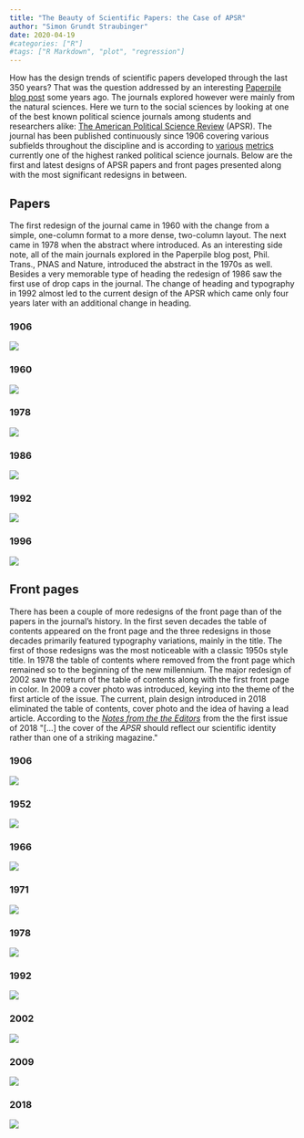 ```yaml
---
title: "The Beauty of Scientific Papers: the Case of APSR"
author: "Simon Grundt Straubinger"
date: 2020-04-19
#categories: ["R"]
#tags: ["R Markdown", "plot", "regression"]
---
```


How has the design trends of scientific papers developed through the last 350 years? That was the question addressed by an interesting [Paperpile blog post](https://paperpile.com/blog/the-beauty-of-scientific-papers-design-trends-of-the-past-350-years/) some years ago. The journals explored however were mainly from the natural sciences. Here we turn to the social sciences by looking at one of the best known political science journals among students and researchers alike: [The American Political Science Review](https://www.cambridge.org/core/journals/american-political-science-review) (APSR). The journal has been published continuously since 1906 covering various subfields throughout the discipline and is according to [various](https://scholar.google.dk/citations?view_op=top_venues&hl=da&vq=soc_politicalscience) [metrics](https://www.scimagojr.com/journalrank.php?category=3312&area=3300&type=j) currently one of the highest ranked political science journals. Below are the first and latest designs of APSR papers and front pages presented along with the most significant redesigns in between.

## Papers
The first redesign of the journal came in 1960 with the change from a simple, one-column format to a more dense, two-column layout. The next came in 1978 when the abstract where introduced. As an interesting side note, all of the main journals explored in the Paperpile blog post, Phil. Trans., PNAS and Nature, introduced the abstract in the 1970s as well. Besides a very memorable type of heading the redesign of 1986 saw the first use of drop caps in the journal. The change of heading and typography in 1992 almost led to the current design of the APSR which came only four years later with an additional change in heading.

### 1906
![](/post/2020-04-19_apsrdesign/1906.png)

### 1960
![](/post/2020-04-19_apsrdesign/1960.png)

### 1978
![](/post/2020-04-19_apsrdesign/1978.png)

### 1986
![](/post/2020-04-19_apsrdesign/1986.png)

### 1992
![](/post/2020-04-19_apsrdesign/1992.png)

### 1996
![](/post/2020-04-19_apsrdesign/1996.png)

## Front pages
There has been a couple of more redesigns of the front page than of the papers in the journal’s history. In the first seven decades the table of contents appeared on the front page and the three redesigns in those decades primarily featured typography variations, mainly in the title. The first of those redesigns was the most noticeable with a classic 1950s style title. In 1978 the table of contents where removed from the front page which remained so to the beginning of the new millennium. The major redesign of 2002 saw the return of the table of contents along with the first front page in color. In 2009 a cover photo was introduced, keying into the theme of the first article of the issue. The current, plain design introduced in 2018 eliminated the table of contents, cover photo and the idea of having a lead article. According to the [*Notes from the the Editors*](https://www.cambridge.org/core/journals/american-political-science-review/article/notes-from-the-editors/94F9A16308ED5BDE2F35E27760C1FF2C) from the the first issue of 2018 "[...] the cover of the *APSR* should reflect our scientific identity rather than one of a striking magazine."

### 1906
![](/post/2020-04-19_apsrdesign/front-1906.png)

### 1952
![](/post/2020-04-19_apsrdesign/front-1952.png)

### 1966
![](/post/2020-04-19_apsrdesign/front-1966.png)

### 1971
![](/post/2020-04-19_apsrdesign/front-1971.png)

### 1978
![](/post/2020-04-19_apsrdesign/front-1978.png)

### 1992
![](/post/2020-04-19_apsrdesign/front-1992.png)

### 2002
![](/post/2020-04-19_apsrdesign/front-2002.png)

### 2009
![](/post/2020-04-19_apsrdesign/front-2009.png)

### 2018
![](/post/2020-04-19_apsrdesign/front-2018.png)
